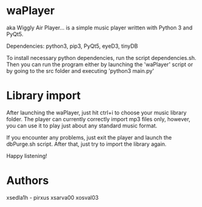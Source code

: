 # waPlayer

aka Wiggly Air Player... is a simple music player written with Python 3 and PyQt5.


Dependencies: python3, pip3, PyQt5, eyeD3, tinyDB

To install necessary python dependencies, run the script dependencies.sh. Then you can run
the program either by launching the 'waPlayer' script or by going to the src folder and
executing 'python3 main.py'


# Library import
After launching the waPlayer, just hit ctrl+i to choose your music library folder.
The player can currently correctly import mp3 files only, however, you can use it
to play just about any standard music format.

If you encounter any problems, just exit the player and launch the dbPurge.sh script.
After that, just try to import the library again.

Happy listening!

# Authors
xsedla1h - pirxus
xsarva00
xosval03
